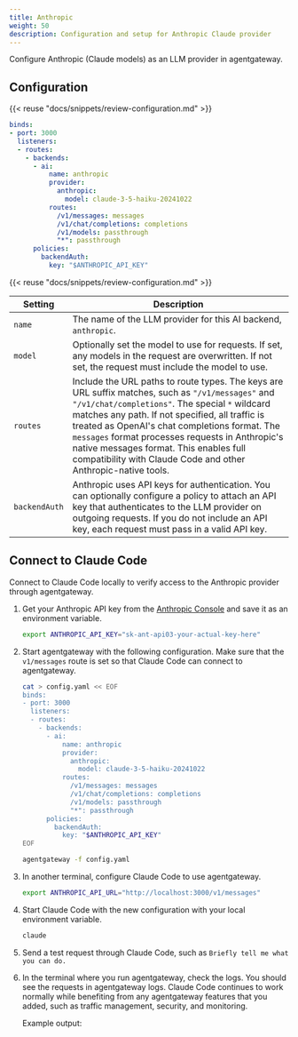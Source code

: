 ```yaml
---
title: Anthropic
weight: 50
description: Configuration and setup for Anthropic Claude provider
---
```


Configure Anthropic (Claude models) as an LLM provider in agentgateway.

## Configuration

{{< reuse "docs/snippets/review-configuration.md" >}}

```yaml
binds:
- port: 3000
  listeners:
  - routes:
    - backends:
      - ai:
          name: anthropic
          provider:
            anthropic:
              model: claude-3-5-haiku-20241022
          routes:
            /v1/messages: messages
            /v1/chat/completions: completions
            /v1/models: passthrough
            "*": passthrough
      policies:
        backendAuth:
          key: "$ANTHROPIC_API_KEY"
```
{{< reuse "docs/snippets/review-configuration.md" >}}

| Setting | Description |
|---------|-------------|
| `name` | The name of the LLM provider for this AI backend, `anthropic`. |
| `model` | Optionally set the model to use for requests. If set, any models in the request are overwritten. If not set, the request must include the model to use. |
| `routes` | Include the URL paths to route types. The keys are URL suffix matches, such as `"/v1/messages"` and `"/v1/chat/completions"`. The special `*` wildcard matches any path. If not specified, all traffic is treated as OpenAI's chat completions format. The `messages` format processes requests in Anthropic's native messages format. This enables full compatibility with Claude Code and other Anthropic-native tools.|
| `backendAuth` | Anthropic uses API keys for authentication. You can optionally configure a policy to attach an API key that authenticates to the LLM provider on outgoing requests. If you do not include an API key, each request must pass in a valid API key. |

## Connect to Claude Code

Connect to Claude Code locally to verify access to the Anthropic provider through agentgateway.

1. Get your Anthropic API key from the [Anthropic Console](https://console.anthropic.com) and save it as an environment variable.

   ```bash
   export ANTHROPIC_API_KEY="sk-ant-api03-your-actual-key-here"
   ```

2. Start agentgateway with the following configuration. Make sure that the `v1/messages` route is set so that Claude Code can connect to agentgateway.
   
   ```bash
   cat > config.yaml << EOF
   binds:
   - port: 3000
     listeners:
     - routes:
       - backends:
         - ai:
             name: anthropic
             provider:
               anthropic:
                 model: claude-3-5-haiku-20241022
             routes:
               /v1/messages: messages
               /v1/chat/completions: completions
               /v1/models: passthrough
               "*": passthrough
         policies:
           backendAuth:
             key: "$ANTHROPIC_API_KEY"
   EOF
   
   agentgateway -f config.yaml
   ```

3. In another terminal, configure Claude Code to use agentgateway.

   ```bash
   export ANTHROPIC_API_URL="http://localhost:3000/v1/messages"
   ```

4. Start Claude Code with the new configuration with your local environment variable.

   ```bash
   claude
   ```

5. Send a test request through Claude Code, such as `Briefly tell me what you can do.` 

6. In the terminal where you run agentgateway, check the logs. You should see the requests in agentgateway logs. Claude Code continues to work normally while benefiting from any agentgateway features that you added, such as traffic management, security, and monitoring.
   
   Example output:
   ```
   ```
